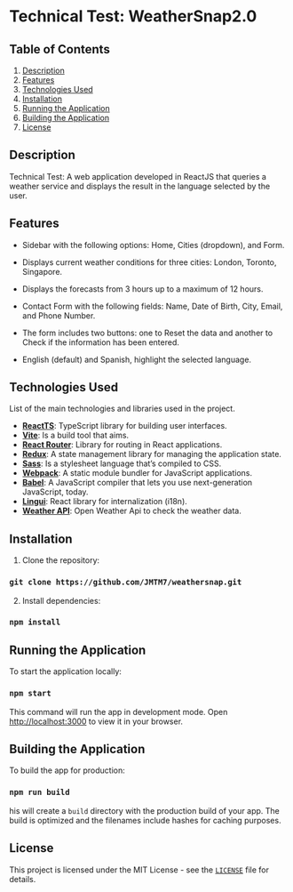 # Technical Test: WeatherSnap2.0

## Table of Contents

1. [Description](#description)
2. [Features](#features)
3. [Technologies Used](#technologies-used)
4. [Installation](#installation)
5. [Running the Application](#running-the-application)
6. [Building the Application](#building-the-application)
7. [License](#license)

## Description

Technical Test: A web application developed in ReactJS that queries a weather service and displays the result in the language selected by the user.

## Features

- Sidebar with the following options: Home, Cities (dropdown), and Form.

- Displays current weather conditions for three cities: London, Toronto, Singapore.

- Displays the forecasts from 3 hours up to a maximum of 12 hours.

- Contact Form with the following fields: Name, Date of Birth, City, Email, and Phone Number.

- The form includes two buttons: one to Reset the data and another to Check if the information has been entered.

- English (default) and Spanish, highlight the selected language.

## Technologies Used

List of the main technologies and libraries used in the project.

- **[ReactTS](https://es.react.dev)**: TypeScript library for building user interfaces.
- **[Vite](https://vitejs.dev)**: Is a build tool that aims.
- **[React Router](https://reactrouter.com)**: Library for routing in React applications.
- **[Redux](https://redux.js.org)**: A state management library for managing the application state.
- **[Sass](https://sass-lang.com)**: Is a stylesheet language that’s compiled to CSS.
- **[Webpack](https://webpack.js.org/)**: A static module bundler for JavaScript applications.
- **[Babel](https://babeljs.io/)**: A JavaScript compiler that lets you use next-generation JavaScript, today.
- **[Lingui](https://lingui.dev/)**: React library for internalization (i18n).
- **[Weather API](hhttps://openweathermap.org/api)**: Open Weather Api to check the weather data.

## Installation

1. Clone the repository:

### `git clone https://github.com/JMTM7/weathersnap.git`

2. Install dependencies:

### `npm install`

## Running the Application

To start the application locally:

### `npm start`

This command will run the app in development mode. Open [http://localhost:3000](http://localhost:3000) to view it in your browser.

## Building the Application

To build the app for production:

### `npm run build`

his will create a `build` directory with the production build of your app. The build is optimized and the filenames include hashes for caching purposes.

## License

This project is licensed under the MIT License - see the [`LICENSE`](./LICENSE) file for details.
